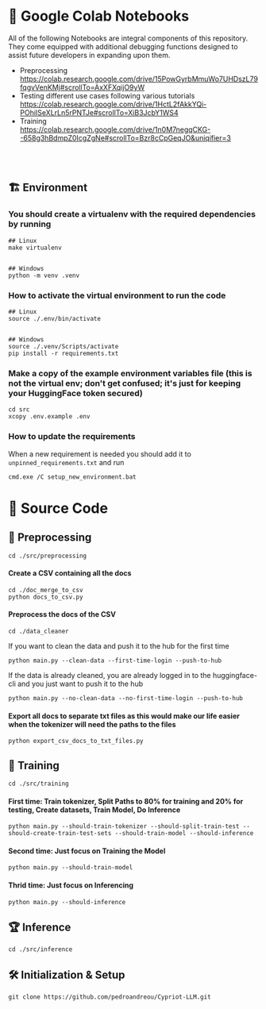 # :memo: Google Colab Notebooks
All of the following Notebooks are integral components of this repository. They come equipped with additional debugging functions designed to assist future developers in expanding upon them.<br>
- Preprocessing<br>
    https://colab.research.google.com/drive/15PowGyrbMmuWo7UHDszL79fqgvVenKMj#scrollTo=AxXFXqijO9yW
- Testing different use cases following various tutorials<br>
    https://colab.research.google.com/drive/1HctL2fAkkYQi-POhiISeXLrLn5rPNTJe#scrollTo=XiB3JcbY1WS4
- Training<br>
    https://colab.research.google.com/drive/1n0M7negqCKG--658g3hBdmpZ0IcgZgNe#scrollTo=Bzr8cCpGeqJO&uniqifier=3
<br>
<br>

## :building_construction: Environment

### You should create a virtualenv with the required dependencies by running
```
## Linux
make virtualenv


## Windows
python -m venv .venv
```


### How to activate the virtual environment to run the code
```
## Linux
source ./.env/bin/activate


## Windows
source ./.venv/Scripts/activate
pip install -r requirements.txt
```


### Make a copy of the example environment variables file (this is not the virtual env; don't get confused; it's just for keeping your HuggingFace token secured)
```
cd src
xcopy .env.example .env
```


### How to update the requirements
When a new requirement is needed you should add it to `unpinned_requirements.txt` and run
```
cmd.exe /C setup_new_environment.bat
```


# :crossed_flags: Source Code
## :hammer: Preprocessing
```
cd ./src/preprocessing
```

#### Create a CSV containing all the docs
```
cd ./doc_merge_to_csv
python docs_to_csv.py
```

#### Preprocess the docs of the CSV
```
cd ./data_cleaner
```

If you want to clean the data and push it to the hub for the first time
```
python main.py --clean-data --first-time-login --push-to-hub
```

If the data is already cleaned, you are already logged in to the huggingface-cli and you just want to push it to the hub
```
python main.py --no-clean-data --no-first-time-login --push-to-hub
```

#### Export all docs to separate txt files as this would make our life easier when the tokenizer will need the paths to the files
```
python export_csv_docs_to_txt_files.py
```


## :runner: Training
```
cd ./src/training
```
#### First time: Train tokenizer, Split Paths to 80% for training and 20% for testing, Create datasets, Train Model, Do Inference
```
python main.py --should-train-tokenizer --should-split-train-test --should-create-train-test-sets --should-train-model --should-inference
```
#### Second time: Just focus on Training the Model
```
python main.py --should-train-model
```
#### Thrid time: Just focus on Inferencing
```
python main.py --should-inference
```


## :trophy: Inference
```
cd ./src/inference
```


## 🛠 Initialization & Setup
    git clone https://github.com/pedroandreou/Cypriot-LLM.git
